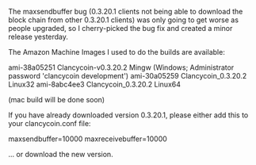 The maxsendbuffer bug (0.3.20.1 clients not being able to download the block chain from other 0.3.20.1 clients) was only going to get
worse as people upgraded, so I cherry-picked the bug fix and created a minor release yesterday.

The Amazon Machine Images I used to do the builds are available:

  ami-38a05251   Clancycoin-v0.3.20.2 Mingw    (Windows; Administrator password 'clancycoin development')
  ami-30a05259   Clancycoin_0.3.20.2 Linux32
  ami-8abc4ee3   Clancycoin_0.3.20.2 Linux64

(mac build will be done soon)

If you have already downloaded version 0.3.20.1, please either add this to your clancycoin.conf file:

  maxsendbuffer=10000
  maxreceivebuffer=10000

... or download the new version.
